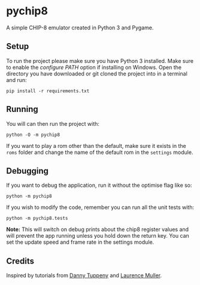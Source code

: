 # pychip8
A simple CHIP-8 emulator created in Python 3 and Pygame. 

## Setup
To run the project please make sure you have Python 3 installed. Make sure to enable the _configure PATH_ option if installing on Windows. Open the directory you have downloaded or git cloned the project into in a terminal and run:
```
pip install -r requirements.txt
```

## Running
You will can then run the project with:
```
python -O -m pychip8
```

If you want to play a rom other than the default, make sure it exists in the `roms` folder and change the name of the default rom in the `settings` module.

## Debugging
If you want to debug the application, run it without the optimise flag like so:
```
python -m pychip8

```
If you wish to modify the code, remember you can run all the unit tests with:
```
python -m pychip8.tests
```


**Note:** This will switch on debug prints about the chip8 register values and will prevent the app running
unless you hold down the return key. You can set the update speed and frame rate in the settings module.


## Credits
Inspired by tutorials from [Danny Tuppeny](https://blog.dantup.com/2016/06/building-a-chip-8-interpreter-in-csharp/) and [Laurence Muller](http://www.multigesture.net/articles/how-to-write-an-emulator-chip-8-interpreter/).